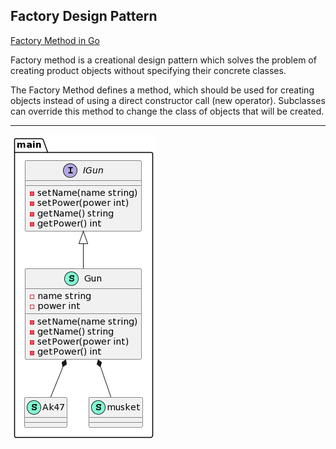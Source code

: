 ## Factory Design Pattern

[Factory Method in Go](https://refactoring.guru/design-patterns/factory-method/go/example)

Factory method is a creational design pattern which solves the problem of creating product objects without specifying their concrete classes.

The Factory Method defines a method, which should be used for creating objects instead of using a direct constructor call (new operator). Subclasses can override this method to change the class of objects that will be created.

***

![Conceptual Example](https://github.com/muarshad01/Design_Patterns_Go/blob/master/creational_design_patterns/cdp_images/factory_go.png)
